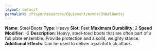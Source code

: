 ```yaml
---
layout: default
permalink: /PlayerResources/Equipment/Armor/SteelBoots/
---
```

**Name**: Steel Boots
**Type**: Heavy
**Slot**: Feet
**Maximum Durability**: 2
**Speed Modifier**: -2
**Description**: Heavy, steel-toed boots that are often part of a full plate ensemble. Provide protection and a solid, weighty stance.
**Additional Effects**: Can be used to deliver a painful kick attack.